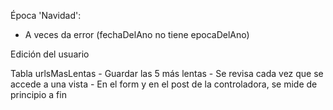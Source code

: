 Época 'Navidad':
   - A veces da error (fechaDelAno no tiene epocaDelAno)

Edición del usuario

Tabla urlsMasLentas
    - Guardar las 5 más lentas
    - Se revisa cada vez que se accede a una vista
    - En el form y en el post de la controladora, se mide de principio a fin
